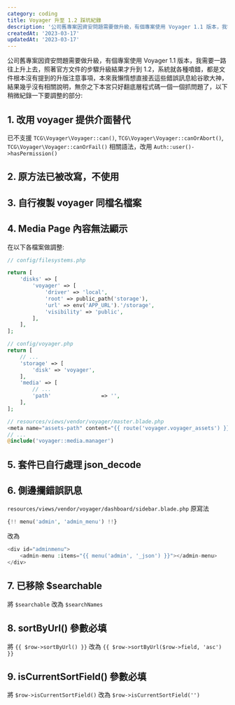 ```yaml
---
category: coding
title: Voyager 升至 1.2 踩坑紀錄
description: '公司舊專案因資安問題需要做升級，有個專案使用 Voyager 1.1 版本，我需要一路往上升上去'
createdAt: '2023-03-17'
updatedAt: '2023-03-17'
---
```


公司舊專案因資安問題需要做升級，有個專案使用 Voyager 1.1 版本，我需要一路往上升上去，照著官方文件的步驟升級結果才升到 1.2，系統就各種噴錯，都是文件根本沒有提到的升版注意事項，本來我懶惰想直接丟這些錯誤訊息給谷歌大神，結果幾乎沒有相關說明，無奈之下本宮只好翻底層程式碼一個一個抓問題了，以下稍微紀錄一下要調整的部分:

## 1. 改用 voyager 提供介面替代
已不支援 `TCG\Voyager\Voyager::can()`, `TCG\Voyager\Voyager::canOrAbort()`, `TCG\Voyager\Voyager::canOrFail()` 相關語法，改用 `Auth::user()->hasPermission()`

<markdown-img src="articles/record-of-upgrading-voyager-version-to-1.2-1.jpg"></markdown-img>

## 2. 原方法已被改寫，不使用

<markdown-img src="articles/record-of-upgrading-voyager-version-to-1.2-2.jpg"></markdown-img>

## 3. 自行複製 voyager 同檔名檔案

<markdown-img src="articles/record-of-upgrading-voyager-version-to-1.2-3.jpg"></markdown-img>

## 4. Media Page 內容無法顯示
在以下各檔案做調整:
```php
// config/filesystems.php 

return [
    'disks' => [
        'voyager' => [
            'driver' => 'local',
            'root' => public_path('storage'),
            'url' => env('APP_URL').'/storage',
            'visibility' => 'public',
        ],
    ],
];

// config/voyager.php
return [
    // ...
    'storage' => [
        'disk' => 'voyager',
    ],
    'media' => [
        // ...
        'path'                => '',
    ],
];

// resources/views/vendor/voyager/master.blade.php
<meta name="assets-path" content="{{ route('voyager.voyager_assets') }}"/>
// ...
@include('voyager::media.manager')
```

<markdown-img src="articles/record-of-upgrading-voyager-version-to-1.2-4.jpg"></markdown-img>

## 5. 套件已自行處理 json_decode

<markdown-img src="articles/record-of-upgrading-voyager-version-to-1.2-5.jpg"></markdown-img>

## 6. 側邊攔錯誤訊息
`resources/views/vendor/voyager/dashboard/sidebar.blade.php`
原寫法
```php
{!! menu('admin', 'admin_menu') !!}
```
改為
```php
<div id="adminmenu">
    <admin-menu :items="{{ menu('admin', '_json') }}"></admin-menu>
</div>
```

<markdown-img src="articles/record-of-upgrading-voyager-version-to-1.2-6.jpg"></markdown-img>

## 7. 已移除 $searchable
將 `$searchable` 改為 `$searchNames`

<markdown-img src="articles/record-of-upgrading-voyager-version-to-1.2-7.jpg"></markdown-img>

## 8. sortByUrl() 參數必填
將 `{{ $row->sortByUrl() }}` 改為 `{{ $row->sortByUrl($row->field, 'asc') }}`

<markdown-img src="articles/record-of-upgrading-voyager-version-to-1.2-8.jpg"></markdown-img>

## 9. isCurrentSortField() 參數必填
將 `$row->isCurrentSortField()` 改為 `$row->isCurrentSortField('')`

<markdown-img src="articles/record-of-upgrading-voyager-version-to-1.2-9.jpg"></markdown-img>
